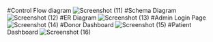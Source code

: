 #Control Flow diagram
![Screenshot (11)](https://github.com/sumeetpatil01/Blood-Bank-Management-System/assets/136491586/64c74090-5de7-4479-be8b-ee471c2d2169)
#Schema Diagram
![Screenshot (12)](https://github.com/sumeetpatil01/Blood-Bank-Management-System/assets/136491586/3acc592d-f779-4659-8d81-215336ebac53)
#ER Diagram
![Screenshot (13)](https://github.com/sumeetpatil01/Blood-Bank-Management-System/assets/136491586/34da3e50-5f02-4eae-bf3a-095c9fce4494)
#Admin Login Page
![Screenshot (14)](https://github.com/sumeetpatil01/Blood-Bank-Management-System/assets/136491586/826ba15d-eb54-4092-b34f-90d6133602d4)
#Donor Dashboard
![Screenshot (15)](https://github.com/sumeetpatil01/Blood-Bank-Management-System/assets/136491586/c612ff49-c533-4311-8b74-8212929d9825)
#Patient Dashboard
![Screenshot (16)](https://github.com/sumeetpatil01/Blood-Bank-Management-System/assets/136491586/57531913-2833-4896-89ee-203e323d1435)









